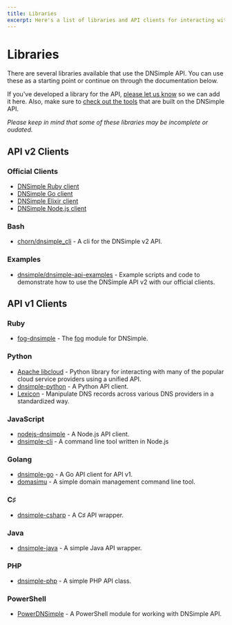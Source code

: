```yaml
---
title: Libraries
excerpt: Here's a list of libraries and API clients for interacting with the DNSimple domain and DNS API.
---
```


# Libraries

There are several libraries available that use the DNSimple API. You can use these as a starting point or continue on through the documentation below.

If you've developed a library for the API, [please let us know](https://dnsimple.com/contact) so we can add it here. Also, make sure to [check out the tools](/tools) that are built on the DNSimple API.

_Please keep in mind that some of these libraries may be incomplete or oudated._

## API v2 Clients

### Official Clients

- [DNSimple Ruby client](https://dnsimple.link/api-client-ruby)
- [DNSimple Go client](https://dnsimple.link/api-client-go)
- [DNSimple Elixir client](https://dnsimple.link/api-client-elixir)
- [DNSimple Node.js client](https://dnsimple.link/api-client-node)

### Bash

- [chorn/dnsimple_cli](https://github.com/chorn/dnsimple_cli) - A cli for the DNSimple v2 API.

### Examples

- [dnsimple/dnsimple-api-examples](https://github.com/dnsimple/dnsimple-api-examples) - Example scripts and code to demonstrate how to use the DNSimple API v2 with our official clients.

## API v1 Clients

### Ruby

- [fog-dnsimple](https://github.com/fog/fog-dnsimple) - The [fog](http://fog.io/) module for DNSimple.

### Python

- [Apache libcloud](https://libcloud.apache.org/) - Python library for interacting with many of the popular cloud service providers using a unified API.
- [dnsimple-python](https://github.com/mikemaccana/dnsimple-python) - A Python API client.
- [Lexicon](https://github.com/AnalogJ/lexicon) - Manipulate DNS records across various DNS providers in a standardized way.

### JavaScript

- [nodejs-dnsimple](https://github.com/fvdm/nodejs-dnsimple) - A Node.js API client.
- [dnsimple-cli](https://www.npmjs.org/package/dnsimple-cli) - A command line tool written in Node.js

### Golang

- [dnsimple-go](https://github.com/weppos/go-dnsimple) - A Go API client for API v1.
- [domasimu](https://github.com/jrwren/domasimu) - A simple domain management command line tool.

### C♯

- [dnsimple-csharp](https://github.com/anderly/dnsimple-csharp) - A C♯ API wrapper.

### Java

- [dnsimple-java](https://github.com/milkmansrevenge/dnsimple-java) - A simple Java API wrapper.

### PHP

- [dnsimple-php](https://github.com/fvdm/dnsimple-php) - A simple PHP API class.

### PowerShell

- [PowerDNSimple](https://github.com/adminian/PowerDNSimple) - A PowerShell module for working with DNSimple API.


